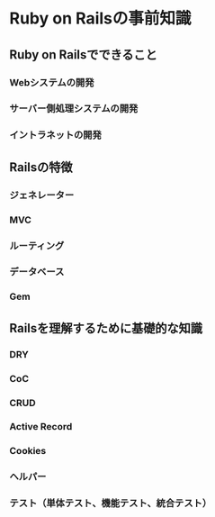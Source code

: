 # Ruby on Railsの事前知識
## Ruby on Railsでできること
### Webシステムの開発
### サーバー側処理システムの開発
### イントラネットの開発
## Railsの特徴
### ジェネレーター
### MVC
### ルーティング
### データベース
### Gem
## Railsを理解するために基礎的な知識
### DRY
### CoC
### CRUD
### Active Record
### Cookies
### ヘルパー
### テスト（単体テスト、機能テスト、統合テスト）